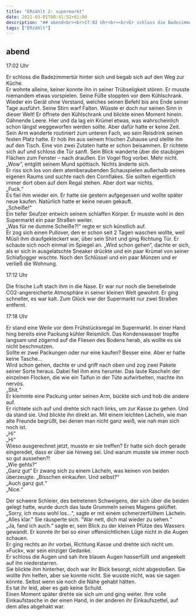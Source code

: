 ```yaml
---
title: "ERzählt 2: supermarkt"
date: 2021-03-01T00:41:52+01:00
description: "## abend<br><br>17:02 Uhr<br><br>Er schloss die Badezimmertür hinter sich und begab sich auf den Weg zur Küche. <br>"
tags: ["ERzählt"]
---
```


## abend

17:02 Uhr

Er schloss die Badezimmertür hinter sich und begab sich auf den Weg zur Küche. \
Er wohnte alleine, keiner konnte ihn in seiner Trübseligkeit stören. Er musste niemandem etwas vorspielen. Seine Füße stoppten vor dem Kühlschrank. Wieder ein Gerät ohne Verstand, welches seinen Befehl bis ans Ende seiner Tage ausführt. Seine Stirn warf Falten. Wüsste er doch nur seinen Sinn in dieser Welt! Er öffnete den Kühlschrank und blickte einen Moment hinein. Gähnende Leere. Hier und da lag ein Krümel etwas, was wahrscheinlich schon längst weggeworfen werden sollte. Aber dafür hatte er keine Zeit. Sein Arm wanderte routiniert zum unteren Fach, wo sein Reisdrink seinen festen Platz hatte. Er hob ihn aus seinem frischen Zuhause und stellte ihn auf den Tisch. Eine von zwei Zutaten hatte er schon beisammen. Er richtete sich auf und schloss die Tür sanft. Sein Blick wanderte über die staubigen Flächen zum Fenster – nach draußen. Ein Vogel flog vorbei. Mehr nicht. „Wow“, entglitt seinem Mund spöttisch. Nichts änderte sich.\
Er riss sich los von dem atemberaubenden Schauspielen außerhalb seines eigenen Raums und suchte nach den Cornflakes. Sie sollten eigentlich immer dort oben auf dem Regal stehen. Aber dort war nichts.\
„Fuck.“\
Es fiel ihm wieder ein. Er hatte sie gestern aufgegessen und wollte später neue kaufen. Natürlich hatte er keine neuen gekauft.\
„Scheiße!“\
Ein tiefer Seufzer entwich seinem schlaffen Körper. Er musste wohl in den Supermarkt ein paar Straßen weiter.\
„Was für ne dumme Scheiße?!“ regte er sich künstlich auf.\
Er zog sich einen Pullover, den er schon seit 2 Tagen waschen wollte, weil Müsli ihm draufgekleckert war, über sein Shirt und ging Richtung Tür. Er schaute sich noch einmal im Spiegel an. „Wird schon gehen“, dachte er sich, als er sich in ausgelatschte Sneaker drückte und ein paar Krümel von seiner Schlafjogger wischte. Noch den Schlüssel und ein paar Münzen und er verließ die Wohnung. 

17:12 Uhr

Die frische Luft stach ihm in die Nase. Er war nur noch die benebelnde CO2-angereicherte Atmosphäre in seiner kleinen Welt gewohnt. Er ging schneller, es war kalt. Zum Glück war der Supermarkt nur zwei Straßen entfernt.

17:18 Uhr

Er stand eine Weile vor dem Frühstücksregal im Supermarkt. In einer Hand hing bereits eine Packung kühler Reismilch. Das Kondenswasser tropfte langsam und zögernd auf die Fliesen des Bodens herab, als wollte es sie nicht beschmutzen.\
Sollte er zwei Packungen oder nur eine kaufen? Besser eine. Aber er hatte keine Tasche…\
Wird schon gehen, dachte er und griff nach oben und zog zwei Pakete seiner Sorte heraus. Dabei fiel ihm eins herunter. Das laute Rascheln der einzelnen Flocken, die wie ein Taifun in der Tüte aufwirbelten, machte ihn nervös.\
„Shit.“\
Er klemmte eine Packung unter seinen Arm, bückte sich und hob die andere auf.\
Er richtete sich auf und drehte sich nach links, um zur Kasse zu gehen. Und da stand sie. Und blickte ihn direkt an. Mit einem leichten Lächeln, wie man alte Freunde begrüßt, bei denen man nicht ganz weiß, wie nah man sich noch ist.\
„Hi“\
„Hi“\
Wieso ausgerechnet jetzt, musste er sie treffen? Er hatte sich doch gerade eingeredet, dass er über sie hinweg sei. Und warum musste sie immer noch so gut aussehen?!\
„Wie gehts?“\
„Ganz gut“ Er zwang sich zu einem Lächeln, was keinen von beiden überzeugte. „Bisschen einkaufen. Und selbst?“\
„Auch ganz gut.“\
„Nice.“

Der schwere Schleier, des betretenen Schweigens, der sich über die beiden gelegt hatte, wurde durch das laute Grummeln seines Magens gelüftet.\
„Sorry, ich muss wohl los...“, sagte er mit einem schmerzerfülltem Lächeln.\
„Alles klar." Sie räusperte sich. "War nett, dich mal wieder zu sehen.“\
„Ja, fand ich auch.“ sagte er, sein Blick zu der kleinen Pfütze des Wassers gewandt. Er konnte ihr bei so einer offensichtlichen Lüge nicht in die Augen schauen.\
Er ging rechts an ihr vorbei, Richtung Kasse und drehte sich nicht um.\
»Fuck«, war sein einziger Gedanke.\
Er schloss die Augen und sah ihre blauen Augen hasserfüllt und angeekelt auf ihn niederstarren.\
Sie blickte ihm hinterher, doch war ihr Blick besorgt, nicht abgestoßen. Sie wollte ihm helfen, aber sie konnte nicht. Sie wusste nicht, was sie sagen könnte. Selbst wenn sie noch die Nähe gehabt hätten.\
Es tat ihr leid, aber es gab keine Schuld.\
Einen Moment später drehte sie sich um und ging weiter. Ihre volle Einkaufstasche in der einen Hand, in der anderen ihr Einkaufszettel, auf dem alles abgehakt war.
